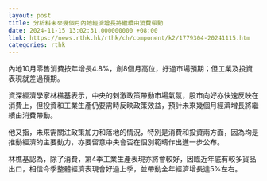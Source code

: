 ```yaml
---
layout: post
title: 分析料未來幾個月內地經濟增長將繼續由消費帶動
date: 2024-11-15 13:02:31.000000000 +08:00
link: https://news.rthk.hk/rthk/ch/component/k2/1779304-20241115.htm
categories: rthk
---
```


內地10月零售消費按年增長4.8%，創8個月高位，好過市場預期；但工業及投資表現就差過預期。

資深經濟學家林樵基表示，中央的刺激政策帶動市場氣氛，股市向好亦快速反映在消費上，但投資和工業生產仍要需時反映政策效益，預計未來幾個月經濟增長將繼續由消費帶動。

他又指，未來需關注政策加力和落地的情況，特別是消費和投資兩方面，因為均是推動經濟的主要動力，亦要留意中央會否在個別範疇作出進一步公布。

林樵基認為，除了消費，第4季工業生產表現亦將會較好，因臨近年底有較多貨品出口，相信今季整體經濟表現會好過上季，並帶動全年經濟增長達5%左右。
